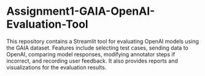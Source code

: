 # Assignment1-GAIA-OpenAI-Evaluation-Tool
This repository contains a Streamlit tool for evaluating OpenAI models using the GAIA dataset. Features include selecting test cases, sending data to OpenAI, comparing model responses, modifying annotator steps if incorrect, and recording user feedback. It also provides reports and visualizations for the evaluation results.
